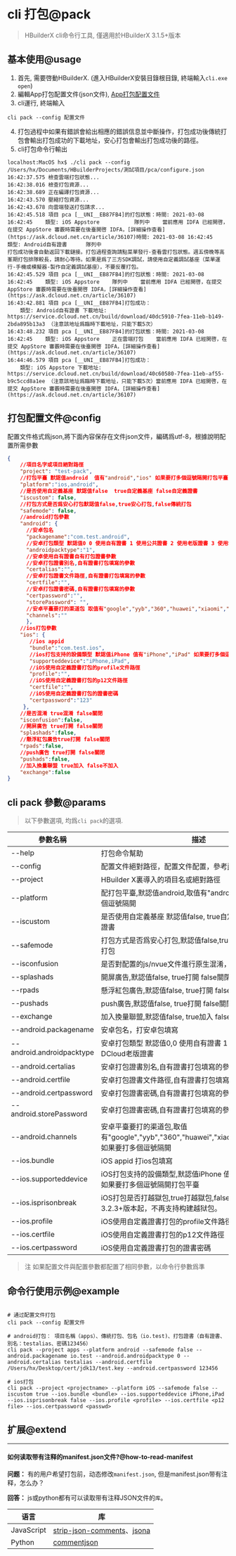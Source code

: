 # cli 打包@pack

> HBuilderX cli命令行工具, 僅適用於HBuilderX 3.1.5+版本

## 基本使用@usage

1. 首先, 需要啓動HBuilderX. (進入HBuilderX安裝目錄根目錄, 終端輸入`cli.exe open`)
2. 編輯App打包配置文件(json文件), [App打包配置文件](/cli/pack?id=config)
3. cli運行, 終端輸入
```shell
cli pack --config 配置文件
```
4. 打包過程中如果有錯誤會給出相應的錯誤信息並中斷操作，打包成功後傳統打包會輸出打包成功的下載地址，安心打包會輸出打包成功後的路徑。
5. cli打包命令行輸出
```
localhost:MacOS hx$ ./cli pack --config /Users/hx/Documents/HBuilderProjects/測試項目/pca/configure.json
16:42:37.575 檢查雲端打包狀態...
16:42:38.016 檢查打包資源...
16:42:38.689 正在編譯打包資源...
16:42:43.570 壓縮打包資源...
16:42:43.678 向雲端發送打包請求...
16:42:45.518 項目 pca [__UNI__EB87FB4]的打包狀態：時間: 2021-03-08 16:42:45    類型: iOS Appstore    		隊列中    當前應用 IDFA 已經開啓，在提交 AppStore 審覈時需要在後臺開啓 IDFA，[詳細操作查看](https://ask.dcloud.net.cn/article/36107)時間: 2021-03-08 16:42:45    類型: Android自有證書    	隊列中
打包成功後會自動返回下載鏈接。打包過程查詢請點菜單發行-查看雲打包狀態。週五傍晚等高峯期打包排隊較長，請耐心等待。如果是爲了三方SDK調試，請使用自定義調試基座（菜單運行-手機或模擬器-製作自定義調試基座），不要反覆打包。
16:42:45.529 項目 pca [__UNI__EB87FB4]的打包狀態：時間: 2021-03-08 16:42:45    類型: iOS Appstore    隊列中    當前應用 IDFA 已經開啓，在提交 AppStore 審覈時需要在後臺開啓 IDFA，[詳細操作查看](https://ask.dcloud.net.cn/article/36107)
16:43:42.881 項目 pca [__UNI__EB87FB4]打包成功：
    類型: Android自有證書 下載地址: https://service.dcloud.net.cn/build/download/40dc5910-7fea-11eb-b149-2bda895b13a3 （注意該地址爲臨時下載地址，只能下載5次）
16:43:48.232 項目 pca [__UNI__EB87FB4]的打包狀態：時間: 2021-03-08 16:42:45    類型: iOS Appstore    正在雲端打包    當前應用 IDFA 已經開啓，在提交 AppStore 審覈時需要在後臺開啓 IDFA，[詳細操作查看](https://ask.dcloud.net.cn/article/36107)
16:44:46.579 項目 pca [__UNI__EB87FB4]打包成功：
    類型: iOS Appstore 下載地址: https://service.dcloud.net.cn/build/download/40c60580-7fea-11eb-af55-b9c5ccd8a1ee （注意該地址爲臨時下載地址，只能下載5次）當前應用 IDFA 已經開啓，在提交 AppStore 審覈時需要在後臺開啓 IDFA，[詳細操作查看](https://ask.dcloud.net.cn/article/36107)
```

## 打包配置文件@config

配置文件格式爲json,將下面內容保存在文件json文件，編碼爲utf-8，根據說明配置所需參數

```json
{
    //項目名字或項目絕對路徑
    "project": "test-pack",
    //打包平臺 默認值android  值有"android","ios" 如果要打多個逗號隔開打包平臺
    "platform":"ios,android",
    //是否使用自定義基座 默認值false  true自定義基座 false自定義證書
    "iscustom": false,
    //打包方式是否爲安心打包默認值false,true安心打包,false傳統打包
    "safemode": false,
    //android打包參數
    "android": {
      //安卓包名
      "packagename":"com.test.android",
      //安卓打包類型 默認值0 0 使用自有證書 1 使用公共證書 2 使用老版證書 3 使用雲端證書
      "androidpacktype":"1",
      //安卓使用自有證書自有打包證書參數
      //安卓打包證書別名,自有證書打包填寫的參數
      "certalias":"",
      //安卓打包證書文件路徑,自有證書打包填寫的參數
      "certfile":"",
      //安卓打包證書密碼,自有證書打包填寫的參數
      "certpassword":"",
      "storePassword": "",
      //安卓平臺要打的渠道包 取值有"google","yyb","360","huawei","xiaomi","oppo","vivo"，如果要打多個逗號隔開
      "channels":""
      },
    //ios打包參數
    "ios": {
       //ios appid
       "bundle":"com.test.ios",
       //ios打包支持的設備類型 默認值iPhone 值有"iPhone","iPad" 如果要打多個逗號隔開打包平臺
       "supporteddevice":"iPhone,iPad",
       //iOS使用自定義證書打包的profile文件路徑
       "profile":"",
       //iOS使用自定義證書打包的p12文件路徑
       "certfile":"",
       //iOS使用自定義證書打包的證書密碼
       "certpassword":"123"
     },
    //是否混淆 true混淆 false關閉
    "isconfusion":false,
    //開屏廣告 true打開 false關閉
    "splashads":false,
    //懸浮紅包廣告true打開 false關閉
    "rpads":false,
    //push廣告 true打開 false關閉
    "pushads":false,
    //加入換量聯盟 true加入 false不加入
    "exchange":false
}
```

## cli pack 參數@params

> 以下參數選項, 均爲`cli pack`的選項.

|參數名稱	    |描述	    |
|--			|--			|
|--help	|打包命令幫助		|
|--config	|配置文件絕對路徑，配置文件配置，參考[配置文件](/cli/pack?id=config)	|
|--project	|HBuilder X裏導入的項目名或絕對路徑		|
|--platform	|配打包平臺,默認值android,取值有"android","ios"如果要打多個逗號隔開		|
|--iscustom	|是否使用自定義基座 默認值false, true自定義基座 false自定義證書		|
|--safemode	|打包方式是否爲安心打包,默認值false,true安心打包,false傳統打包		|
|--isconfusion  | 是否對配置的js/nvue文件進行原生混淆，true打開 false關閉|
|--splashads	|開屏廣告,默認值false, true打開 false關閉		|
|--rpads	|懸浮紅包廣告,默認值false, true打開 false關閉		|
|--pushads	|push廣告,默認值false, true打開 false關閉		|
|--exchange	|加入換量聯盟,默認值false, true加入 false不加入		|
|--android.packagename	|安卓包名，打安卓包填寫		|
|--android.androidpacktype	|安卓打包類型 默認值0,0 使用自有證書 1 使用公共證書 2 使用DCloud老版證書	|
|--android.certalias	|安卓打包證書別名,自有證書打包填寫的參數		|
|--android.certfile	|安卓打包證書文件路徑,自有證書打包填寫的參數		|
|--android.certpassword	|安卓打包證書密碼,自有證書打包填寫的參數		|
|--android.storePassword	|安卓打包證書密碼,自有證書打包填寫的參數	|
|--android.channels	|安卓平臺要打的渠道包,取值有"google","yyb","360","huawei","xiaomi","oppo","vivo"，如果要打多個逗號隔開		|
|--ios.bundle	|iOS appid 打ios包填寫		|
|--ios.supporteddevice	|iOS打包支持的設備類型,默認值iPhone 值有"iPhone","iPad" 如果要打多個逗號隔開打包平臺		|
|--ios.isprisonbreak	|iOS打包是否打越獄包,true打越獄包,false正式包。HBuilderX 3.2.3+版本起，不再支持构建越狱包。		|
|--ios.profile	|iOS使用自定義證書打包的profile文件路徑		|
|--ios.certfile	|iOS使用自定義證書打包的p12文件路徑		|
|--ios.certpassword 	|iOS使用自定義證書打包的證書密碼		|

> 注 如果配置文件與配置參數都配置了相同參數，以命令行參數爲準

## 命令行使用示例@example

```shell

# 通过配置文件打包
cli pack --config 配置文件

# android打包： 項目名稱（apps）、傳統打包、包名（io.test)、打包證書（自有證書、別名：testalias、密碼123456）
cli pack --project apps --platform android --safemode false --android.packagename io.test --android.androidpacktype 0 --android.certalias testalias --android.certfile /Users/hx/Desktop/cert/jdk13/test.key --android.certpassword 123456

# ios打包
cli pack --project <projectname> --platform iOS --safemode false --iscustom true --ios.bundle <bundle> --ios.supporteddevice iPhone,iPad --ios.isprisonbreak false --ios.profile <profile> --ios.certfile <p12 file> --ios.certpassword <passwd>
```

## 扩展@extend
------

#### 如何读取带有注释的manifest.json文件?@how-to-read-manifest

**问题：** 有的用户希望打包前，动态修改`manifest.json`, 但是manifest.json带有注释，怎么办？

**回答：** js或python都有可以读取带有注释JSON文件的`库`。

|	语言|库	|
|--	|--	|
|	JavaScript| [strip-json-comments](https://www.npmjs.com/package/strip-json-comments)、[jsona](https://www.npmjs.com/package/jsona)	|
|	Python | [commentjson](https://www.cnpython.com/pypi/commentjson)	|
